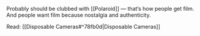 Probably should be clubbed with [[Polaroid]] — that’s how people get film. And people want film because nostalgia and authenticity.

Read: [[Disposable Cameras#^78fb0d|Disposable Cameras]]